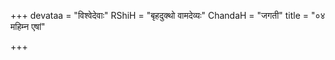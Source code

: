 +++
devataa = "विश्वेदेवाः"
RShiH = "बृहदुक्थो वामदेव्यः"
ChandaH = "जगती"
title = "०४ महिम्न एषां"

+++
